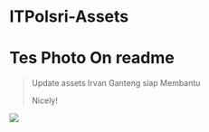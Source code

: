 # ITPolsri-Assets


# Tes Photo On readme

> Update assets
> Irvan Ganteng siap Membantu
>
>
> Nicely!

![](https://www.refnaldy.itpolsri.org/assets/photo/irvan-minum.jpg)

